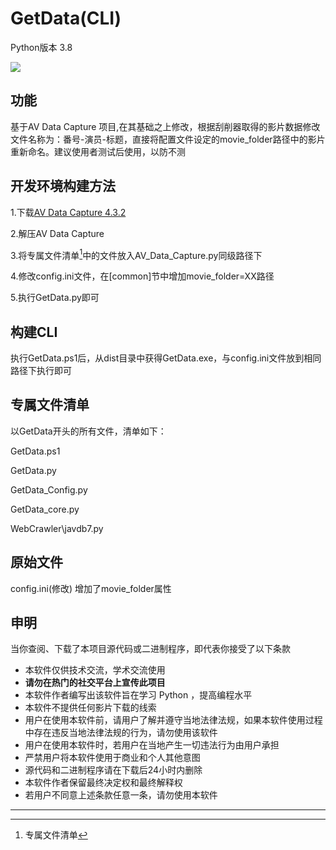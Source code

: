 # GetData(CLI)

Python版本 3.8

![](https://img.shields.io/badge/Python-3.8-yellow.svg?style=flat&logo=python)

## 功能

基于AV Data Capture 项目,在其基础之上修改，根据刮削器取得的影片数据修改文件名称为：番号-演员-标题，直接将配置文件设定的movie_folder路径中的影片重新命名。建议使用者测试后使用，以防不测

## 开发环境构建方法

1.下载[AV Data Capture 4.3.2](https://github.com/yoshiko2/AV_Data_Capture/tree/4.3.2)

2.解压AV Data Capture

3.将专属文件清单[^1]中的文件放入AV_Data_Capture.py同级路径下

4.修改config.ini文件，在[common]节中增加movie_folder=XX路径

5.执行GetData.py即可

## 构建CLI
执行GetData.ps1后，从dist目录中获得GetData.exe，与config.ini文件放到相同路径下执行即可


## 专属文件清单

[^1]:专属文件清单

以GetData开头的所有文件，清单如下：

GetData.ps1 

GetData.py 

GetData_Config.py

GetData_core.py

WebCrawler\javdb7.py

## 原始文件

config.ini(修改) 增加了movie_folder属性

##  申明
当你查阅、下载了本项目源代码或二进制程序，即代表你接受了以下条款

* 本软件仅供技术交流，学术交流使用
* **请勿在热门的社交平台上宣传此项目**
* 本软件作者编写出该软件旨在学习 Python ，提高编程水平
* 本软件不提供任何影片下载的线索
* 用户在使用本软件前，请用户了解并遵守当地法律法规，如果本软件使用过程中存在违反当地法律法规的行为，请勿使用该软件
* 用户在使用本软件时，若用户在当地产生一切违法行为由用户承担
* 严禁用户将本软件使用于商业和个人其他意图
* 源代码和二进制程序请在下载后24小时内删除
* 本软件作者保留最终决定权和最终解释权
* 若用户不同意上述条款任意一条，请勿使用本软件
---
